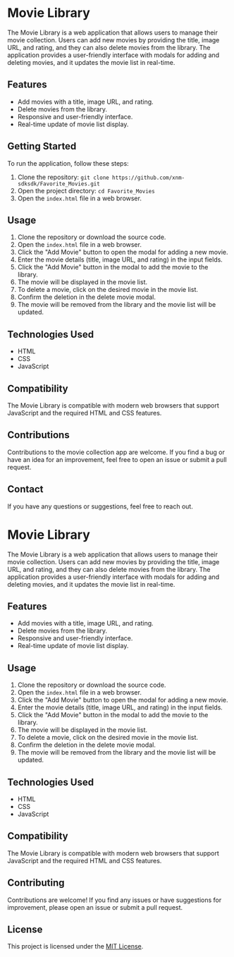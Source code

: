 # Movie Library

The Movie Library is a web application that allows users to manage their movie collection. Users can add new movies by providing the title, image URL, and rating, and they can also delete movies from the library. The application provides a user-friendly interface with modals for adding and deleting movies, and it updates the movie list in real-time.

## Features

- Add movies with a title, image URL, and rating.
- Delete movies from the library.
- Responsive and user-friendly interface.
- Real-time update of movie list display.

## Getting Started

To run the application, follow these steps:

1. Clone the repository: `git clone https://github.com/xnm-sdksdk/Favorite_Movies.git`
2. Open the project directory: `cd Favorite_Movies`
3. Open the `index.html` file in a web browser.

## Usage

1. Clone the repository or download the source code.
2. Open the `index.html` file in a web browser.
3. Click the "Add Movie" button to open the modal for adding a new movie.
4. Enter the movie details (title, image URL, and rating) in the input fields.
5. Click the "Add Movie" button in the modal to add the movie to the library.
6. The movie will be displayed in the movie list.
7. To delete a movie, click on the desired movie in the movie list.
8. Confirm the deletion in the delete movie modal.
9. The movie will be removed from the library and the movie list will be updated.

## Technologies Used

- HTML
- CSS
- JavaScript

## Compatibility

The Movie Library is compatible with modern web browsers that support JavaScript and the required HTML and CSS features.

## Contributions

Contributions to the movie collection app are welcome. If you find a bug or have an idea for an improvement, feel free to open an issue or submit a pull request.

## Contact

If you have any questions or suggestions, feel free to reach out.

# Movie Library

The Movie Library is a web application that allows users to manage their movie collection. Users can add new movies by providing the title, image URL, and rating, and they can also delete movies from the library. The application provides a user-friendly interface with modals for adding and deleting movies, and it updates the movie list in real-time.

## Features

- Add movies with a title, image URL, and rating.
- Delete movies from the library.
- Responsive and user-friendly interface.
- Real-time update of movie list display.

## Usage

1. Clone the repository or download the source code.
2. Open the `index.html` file in a web browser.
3. Click the "Add Movie" button to open the modal for adding a new movie.
4. Enter the movie details (title, image URL, and rating) in the input fields.
5. Click the "Add Movie" button in the modal to add the movie to the library.
6. The movie will be displayed in the movie list.
7. To delete a movie, click on the desired movie in the movie list.
8. Confirm the deletion in the delete movie modal.
9. The movie will be removed from the library and the movie list will be updated.

## Technologies Used

- HTML
- CSS
- JavaScript

## Compatibility

The Movie Library is compatible with modern web browsers that support JavaScript and the required HTML and CSS features.

## Contributing

Contributions are welcome! If you find any issues or have suggestions for improvement, please open an issue or submit a pull request.

## License

This project is licensed under the [MIT License](LICENSE).
